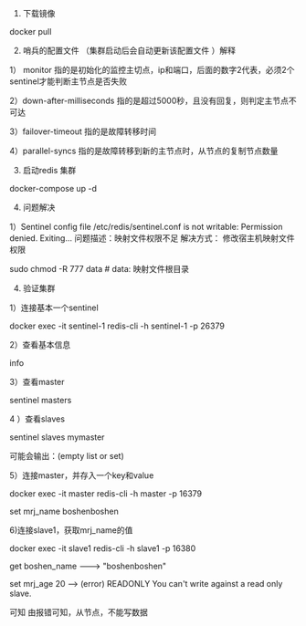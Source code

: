 1. 下载镜像

docker pull 

2. 哨兵的配置文件 （集群启动后会自动更新该配置文件 ）解释

1）  monitor     指的是初始化的监控主切点，ip和端口，后面的数字2代表，必须2个sentinel才能判断主节点是否失败

2）down-after-milliseconds   指的是超过5000秒，且没有回复，则判定主节点不可达

3）failover-timeout    指的是故障转移时间

4）parallel-syncs   指的是故障转移到新的主节点时，从节点的复制节点数量

3. 启动redis 集群

docker-compose up -d

4. 问题解决

1）Sentinel config file /etc/redis/sentinel.conf is not writable: Permission denied. Exiting...
问题描述：映射文件权限不足
解决方式： 修改宿主机映射文件权限

sudo chmod -R 777  data     # data: 映射文件根目录

4. 验证集群

1）连接基本一个sentinel

docker exec -it sentinel-1 redis-cli -h sentinel-1 -p 26379

2）查看基本信息

info

3）查看master

sentinel masters

4 ）查看slaves

sentinel slaves mymaster

可能会输出：(empty list or set)

5）连接master，并存入一个key和value

docker exec -it master redis-cli -h master -p 16379

set mrj_name boshenboshen

6)连接slave1，获取mrj_name的值

docker exec -it slave1 redis-cli -h slave1 -p 16380

get boshen_name ---> "boshenboshen"

set mrj_age 20 --> (error) READONLY You can't write against a read only slave.

可知 由报错可知，从节点，不能写数据







